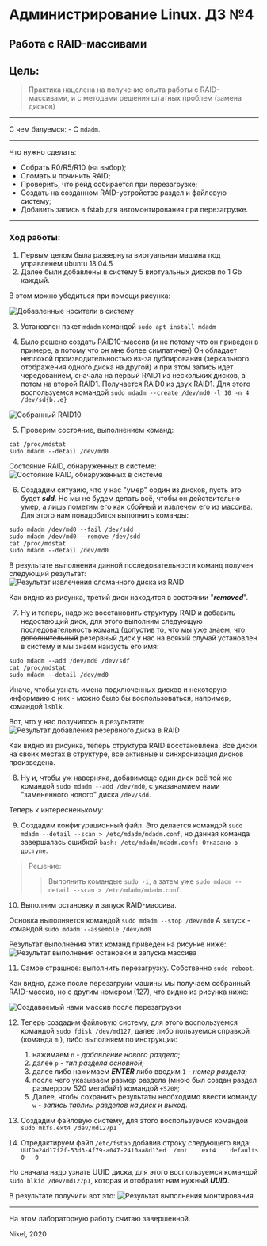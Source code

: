 # Администрирование Linux. ДЗ №4
## Работа с RAID-массивами


## Цель:
> Практика нацелена на получение опыта работы с RAID-массивами, и с методами решения штатных проблем (замена дисков)

----------------

С чем балуемся: - С `mdadm`.

----------------

Что нужно сделать:
  - Собрать R0/R5/R10 (на выбор);
  - Сломать и починить RAID;
  - Проверить, что рейд собирается при перезагрузке;
  - Создать на созданном RAID-устройстве раздел и файловую систему;
  - Добавить запись в fstab для автомонтирования при перезагрузке.

----------------

### Ход работы:
1) Первым делом была развернута виртуальная машина под управленем ubuntu 18.04.5
2) Далее были добавлены в систему 5 виртуальных дисков по 1 Gb каждый.

В этом можно убедиться при помощи рисунка:

![Добавленные носители в систему](https://sun9-68.userapi.com/qIvDNeaqi7xsTNroeJCxdVp6mc9nqfQu0V5JdQ/arwLV5aZ5dk.jpg "Добавленные носители в систему")

3) Установлен пакет `mdadm` командой `sudo apt install mdadm`

4) Было решено создать RAID10-массив (и не потому что он приведен в примере, а потому что он мне более симпатичен)
Он обладает неплохой производительностью из-за дублирования (зеркального отображения одного диска на другой) и при этом запись идет чередованием, сначала на первый RAID1 из нескольких дисков, а потом на второй RAID1. Получается RAID0 из двух RAID1.
Для этого воспользуемся командой `sudo mdadm --create /dev/md0 -l 10 -n 4 /dev/sd{b..e}`

![Собранный RAID10](https://sun9-26.userapi.com/vPVWJ_I2UWq-NSyF-b8zOW2aMGs0w8whvePptw/-rM5d0e51nw.jpg "Собранный RAID10")

5) Проверим состояние, выполнением команд:
```
cat /proc/mdstat
sudo mdadm --detail /dev/md0
```

Состояние RAID, обнаруженных в системе:
![Состояние RAID, обнаруженных в системе](https://sun9-18.userapi.com/hq4_LSW0q2eJTVtLRS0vmcuOFd1iD73lwIk8Pg/Xg_Q3Ye9-zg.jpg "Состояние RAID, обнаруженных в системе")


6) Создадим ситуаию, что у нас "умер" оодин из дисков, пусть это будет ***sdd***. Но мы не будем делать всё, чтобы он действительно умер, а лишь пометим его как сбойный и извлечем его из массива. Для этого нам понадобится выполнить команды:
```
sudo mdadm /dev/md0 --fail /dev/sdd
sudo mdadm /dev/md0 --remove /dev/sdd
cat /proc/mdstat
sudo mdadm --detail /dev/md0
```

В результате выполнения данной последовательности команд получен следующий результат:
![Результат извлечения сломанного диска из RAID](https://sun9-76.userapi.com/fg9w9l1cBy4TQoXgXXvkDtXJmueSexgS1bShNw/9thskcR34AE.jpg "Результат извлечения сломанного диска из RAID")

Как видно из рисунка, третий диск находится в состоянии "***removed***".

7) Ну и теперь, надо же восстановить структуру RAID и добавить недостающий диск, для этого выполним следующую последовательность команд (допустив то, что мы уже знаем, что ~~дополнительный~~ резервный диск у нас на всякий случай установлен в систему и мы знаем наизусть его имя: 
```
sudo mdadm --add /dev/md0 /dev/sdf
cat /proc/mdstat
sudo mdadm --detail /dev/md0
```

Иначе, чтобы узнать имена подключенных дисков и некоторую информаию о них - можно было бы воспользоваться, например, командой `lsblk`.

Вот, что у нас получилось в результате:
![Результат добавления резервного диска в RAID](https://sun9-6.userapi.com/aqfCvvOcN9c25nkozPqbufERNbX_9RHoo0S4RA/AcOPfGZnkxg.jpg "Результат добавления резервного диска в RAID")

Как видно из рисунка, теперь структура RAID восстановлена. Все диски на своих местах в структуре, все активные и синхронизация дисков произведена.


8) Ну и, чтобы уж наверняка, добавимеще один диск всё той же командой `sudo mdadm --add /dev/md0`, с указанамием нами "замененного нового" диска `/dev/sdd`.


Теперь к интересненькому:

9) Создадим конфигурационный файл. Это делается командой `sudo mdadm --detail --scan > /etc/mdadm/mdadm.conf`, но данная команда завершалась ошибкой `bash: /etc/mdadm/mdadm.conf: Отказано в доступе`.

> Решение:
>> Выполнить командыe `sudo -i`, а затем уже `sudo mdadm --detail --scan > /etc/mdadm/mdadm.conf`.


10) Выполним остановку и запуск RAID-массива.

Основка выполняется командой `sudo mdadm --stop /dev/md0`
А запуск - командой `sudo mdadm --assemble /dev/md0`

Результат выполнения этих команд приведен на рисунке ниже:
![Результат выполнения остановки и запуска массива](https://sun1-87.userapi.com/VHZtdX6fvexFLe9jz80QxyCp9GCE4WkIQ8_4fA/dS01L6HdDP8.jpg "Результат выполнения остановки и запуска массива")


11) Самое страшное: выполнить перезагрузку. Собственно `sudo reboot`.

Как видно, даже после перезагруки машины мы получаем собранный RAID-массив, но с другим номером (127), что видно из рисунка ниже:

![Создаваемый нами массив после перезагрузки](https://sun9-23.userapi.com/aq52FEjnz4EO5HPem-ePPqdGUZSf2Ik9GOOcmg/n0hok7rNQgk.jpg "Создаваемый нами массив после перезагрузки")


12) Теперь создадим файловую систему, для этого воспользуемся командой `sudo fdisk /dev/md127`, далее либо пользуемся справкой (команда `m` ), либо выполняем по инструкции:
    1. нажимаем `n` - *добавление нового раздела*;
    1. далее `p` - *тип раздела основной*;
    1. далее либо нажимаем ***ENTER*** либо вводим `1` - *номер раздела*;
    1. после чего указываем размер раздела (мною был создан раздел размерром 520 мегабайт) командой `+520M`;
    1. Далее, чтобы сохранить результаты необходимо ввести команду `w` - *запись таблиы разделов на диск и выход*.

13) Создадим  файловую систему, для этого воспользуемся командой `sudo mkfs.ext4 /dev/md127p1`

14) Отредактируем файл `/etc/fstab` добавив строку следующего вида: `UUID=24d17f2f-53d3-4f79-a047-2410aa8d13ed	/mnt	ext4	defaults	0	0`

Но сначала надо узнать UUID диска, для этого воспользуемся командой `sudo blkid /dev/md127p1`, которая и отобразит нам нужный ***UUID***.

В результате получили вот это:
![Результат выполнения монтирования](https://sun9-14.userapi.com/jdFBlwt9ucfC8LXQtEpmppK2gKdL7j1ZZRSrBA/UeaXag7PmfU.jpg "Результат выполнения монтирования")

------------

На этом лабораторную работу считаю завершенной.

Nikel, 2020
